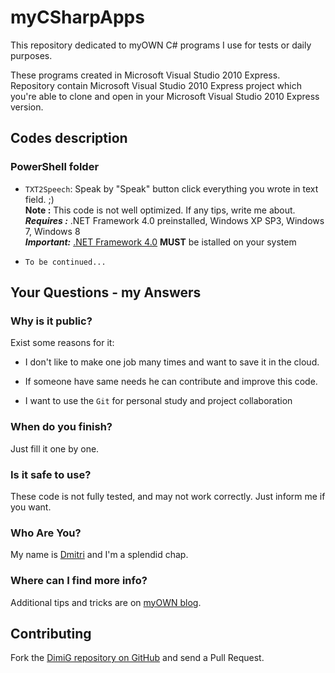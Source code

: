 myCSharpApps
============
This repository dedicated to myOWN C# programs I use for tests or daily purposes.

These programs created in Microsoft Visual Studio 2010 Express. Repository contain 
Microsoft Visual Studio 2010 Express project which you're able to clone and open in your 
Microsoft Visual Studio 2010 Express version.

Codes description
-------------------

### PowerShell folder
   
* `TXT2Speech`: Speak by "Speak" button click everything you wrote in text field. ;)<br>
   **Note :** This code is not well optimized. If any tips, write me about.<br>
   ***Requires :*** .NET Framework 4.0 preinstalled, Windows XP SP3, Windows 7, Windows 8<br>
   ***Important:*** [.NET Framework 4.0][microsoft] **MUST** be istalled on your system
   
* `To be continued...`

Your Questions - my Answers
---------------------------

### Why is it public?

Exist some reasons for it:

* I don't like to make one job many times and want to save it in the cloud.

* If someone have same needs he can contribute and improve this code.
  
* I want to use the `Git` for personal study and project collaboration

### When do you finish?

Just fill it one by one.

### Is it safe to use?

These code is not fully tested, and may not work correctly. Just inform me if you want.

### Who Are You?

My name is [Dmitri][dimig] and I'm a splendid chap.

### Where can I find more info?

Additional tips and tricks are on [myOWN blog][homepage].

Contributing
------------

Fork the [DimiG repository on GitHub](https://github.com/dimig) and
send a Pull Request.


[homepage]:http://dimig.blogspot.com
[dimig]:http://dimig.blogspot.com
[microsoft]:http://www.microsoft.com/net
